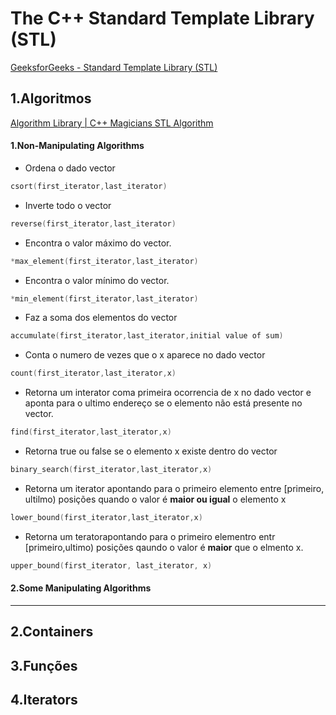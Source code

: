 # The C++ Standard Template Library (STL)

[GeeksforGeeks - Standard Template Library (STL)](https://www.geeksforgeeks.org/the-c-standard-template-library-stl/)


## 1.Algoritmos
[Algorithm Library | C++ Magicians STL Algorithm](https://www.geeksforgeeks.org/c-magicians-stl-algorithms/)

 
#### 1.Non-Manipulating Algorithms

* Ordena o dado vector 

```c
csort(first_iterator,last_iterator)
```

* Inverte todo o vector

```c
reverse(first_iterator,last_iterator)
```

- Encontra o valor máximo do vector.
```c
*max_element(first_iterator,last_iterator)
```

* Encontra o valor mínimo do vector.
```c
*min_element(first_iterator,last_iterator)
```

* Faz a soma dos elementos do vector
```c
accumulate(first_iterator,last_iterator,initial value of sum)
```

* Conta o numero de vezes que o x aparece no dado vector
```c
count(first_iterator,last_iterator,x)
```

* Retorna um interator coma primeira ocorrencia de x no dado vector e aponta para o ultimo endereço se o elemento não está presente no vector.
```c
find(first_iterator,last_iterator,x)
```

* Retorna true ou false se o elemento x existe dentro do vector
```c
binary_search(first_iterator,last_iterator,x)
```

* Retorna um iterator apontando para o primeiro elemento entre [primeiro, ultilmo) posições quando o valor é <b>maior ou igual</b> o elemento x
```c
lower_bound(first_iterator,last_iterator,x)
```

* Retorna um teratorapontando para o primeiro elementro entr [primeiro,ultimo) posições qaundo o valor é <b>maior</b> que o elmento x.
```c
upper_bound(first_iterator, last_iterator, x)
```

#### 2.Some Manipulating Algorithms
---
            
## 2.Containers


## 3.Funções


## 4.Iterators

